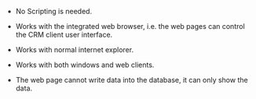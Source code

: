 <properties date="2016-06-24"
SortOrder="7"
/>

* No Scripting is needed.

* Works with the integrated web browser, i.e. the web pages can control the CRM client user interface.

* Works with normal internet explorer.

* Works with both windows and web clients.

* The web page cannot write data into the database, it can only show the data.

